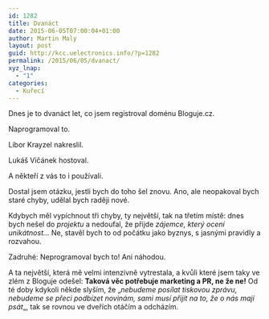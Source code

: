 ```yaml
---
id: 1282
title: Dvanáct
date: 2015-06-05T07:00:04+01:00
author: Martin Maly
layout: post
guid: http://kcc.uelectronics.info/?p=1282
permalink: /2015/06/05/dvanact/
xyz_lnap:
  - "1"
categories:
  - Kuřecí
---
```

Dnes je to dvanáct let, co jsem registroval doménu Bloguje.cz.

Naprogramoval to.

Libor Krayzel nakreslil.

Lukáš Vičánek hostoval.

A někteří z vás to i používali.

Dostal jsem otázku, jestli bych do toho šel znovu. Ano, ale neopakoval bych staré chyby, udělal bych raději nové.

Kdybych měl vypíchnout tři chyby, ty největší, tak na třetím místě: dnes bych nešel do _projektu_ a nedoufal, že přijde _zájemce, který ocení unikátnost&#8230;_ Ne, stavěl bych to od počátku jako byznys, s jasnými pravidly a rozvahou.

Zadruhé: Neprogramoval bych to! Ani náhodou.

A ta největší, která mě velmi intenzivně vytrestala, a kvůli které jsem taky ve zlém z Bloguje odešel: **Taková věc potřebuje marketing a PR, ne že ne!** Od té doby kdykoli někde slyším, že &#8222;_nebudeme posílat tiskovou zprávu, nebudeme se přeci podbízet novinám, sami musí přijít na to, že o nás mají psát_&#8222;, tak se rovnou ve dveřích otáčím a odcházím.